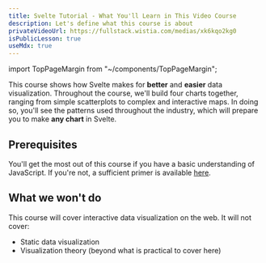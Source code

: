 ```yaml
---
title: Svelte Tutorial - What You'll Learn in This Video Course
description: Let's define what this course is about
privateVideoUrl: https://fullstack.wistia.com/medias/xk6kqo2kg0
isPublicLesson: true
useMdx: true
---
```


import TopPageMargin from "~/components/TopPageMargin";

<TopPageMargin />

This course shows how Svelte makes for **better** and **easier** data visualization. Throughout the course, we'll build four charts together, ranging from simple scatterplots to complex and interactive maps. In doing so, you'll see the patterns used throughout the industry, which will prepare you to make **any chart** in Svelte.

## Prerequisites

You'll get the most out of this course if you have a basic understanding of JavaScript. If you're not, a sufficient primer is available [here](https://javascript.info/first-steps).

## What we won't do

This course will cover interactive data visualization on the web. It will not cover:
* Static data visualization
* Visualization theory (beyond what is practical to cover here)
